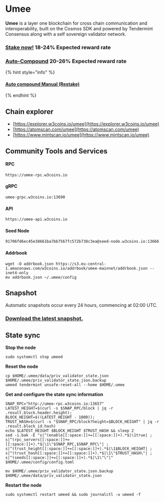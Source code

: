 # Umee

**Umee** is a layer one blockchain for cross chain communication and interoperability, built on the Cosmos SDK and powered by Tendermint Consensus along with a self sovereign validator network.

### [Stake now!](https://wallet.keplr.app/chains/umee?modal=validator\&chain=umee-1\&validator\_address=umeevaloper1cv2qlz78j5d8fs75lxnystu2lsprvt64yrgfap\&referral=true)  18-24% Expected reward rate

### [**Auto-Compound**](https://restake.app/umee/umeevaloper1cv2qlz78j5d8fs75lxnystu2lsprvt64yrgfap/stake)  **20-26**% Expected reward rate

{% hint style="info" %}
#### [Auto compound Manual (Restake)](https://youtu.be/XOH161O3C5w)
{% endhint %}

## **Chain explorer**

* [https://explorer.w3coins.io/umee](https://explorer.w3coins.io/umee)
* [https://atomscan.com/umee](https://atomscan.com/umee)
* [https://www.mintscan.io/umee](https://www.mintscan.io/umee)

## Community Tools and Services

#### **RPC**

```
https://umee-rpc.w3coins.io
```

#### **gRPC**

```
umee-grpc.w3coins.io:13690
```

#### **API**

```
https://umee-api.w3coins.io
```

#### **Seed Node**

```
91706fd6ec45e38661ba7bb7567fc572b738c3ea@seed-node.w3coins.io:13666
```

#### **Addrbook**

```
wget -O addrbook.json https://s3.eu-central-1.amazonaws.com/w3coins.io/addrbook/umee-mainnet/addrbook.json --inet4-only
mv addrbook.json ~/.umee/config
```

## Snapshot

Automatic snapshots occur every 24 hours, commencing at 02:00 UTC.

### [Download the latest snapshot.](https://s3.eu-central-1.amazonaws.com/w3coins.io/snapshots/umee-mainnet/umee\_snapsot\_latest.tar.lz4)

## State sync

**Stop the node**

```
sudo systemctl stop umeed
```

**Reset the node**

```
cp $HOME/.umee/data/priv_validator_state.json $HOME/.umee/priv_validator_state.json.backup
umeed tendermint unsafe-reset-all --home $HOME/.umee
```

**Get and configure the state sync information**

```
SNAP_RPC="http://umee-rpc.w3coins.io:13657"
LATEST_HEIGHT=$(curl -s $SNAP_RPC/block | jq -r .result.block.header.height);
BLOCK_HEIGHT=$((LATEST_HEIGHT - 1000));
TRUST_HASH=$(curl -s "$SNAP_RPC/block?height=$BLOCK_HEIGHT" | jq -r .result.block_id.hash) 
echo $LATEST_HEIGHT $BLOCK_HEIGHT $TRUST_HASH && sleep 2
sed -i.bak -E "s|^(enable[[:space:]]+=[[:space:]]+).*$|\1true| ;
s|^(rpc_servers[[:space:]]+=[[:space:]]+).*$|\1\"$SNAP_RPC,$SNAP_RPC\"| ;
s|^(trust_height[[:space:]]+=[[:space:]]+).*$|\1$BLOCK_HEIGHT| ;
s|^(trust_hash[[:space:]]+=[[:space:]]+).*$|\1\"$TRUST_HASH\"| ;
s|^(seeds[[:space:]]+=[[:space:]]+).*$|\1\"\"|" $HOME/.umee/config/config.toml
```

```
mv $HOME/.umee/priv_validator_state.json.backup $HOME/.umee/data/priv_validator_state.json
```

**Restart the node**

```
sudo systemctl restart umeed && sudo journalctl -u umeed -f
```
